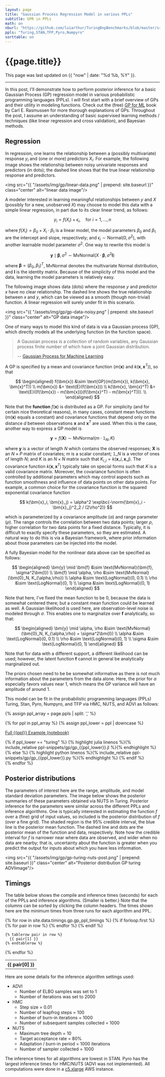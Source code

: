 ```yaml
---
layout: page
title: "Gaussian Process Regression Model in various PPLs"
subtitle: GPR in PPLs
math: on
nburl: "https://github.com/luiarthur/TuringBnpBenchmarks/blob/master/src/gp/notebooks/"
ppls: "Turing,STAN,TFP,Pyro,Numpyro"
sorttable: on
---
```


<!--
Tables were generated via:
https://jekyllrb.com/tutorials/csv-to-table/
-->


# {{page.title}}

This page was last updated on {{ "now" | date: "%d %b, %Y" }}.

***

In this post, I'll demonstrate how to perform posterior inference for a basic
Gaussian Process (GP) regression model in various probabilistic programming
languages (PPLs). I will first start with a brief overview of GPs and their
utility in modeling functions. Check out the (free) [GP for ML][1] book by
Carl E. Rasmussen for more thorough explanations of GPs. Throughout the post, I
assume an understanding of basic supervised learning methods / techniques (like
linear regression and cross validation), and Bayesian methods.

## Regression

In regression, one learns the relationship between a (possibly multivariate)
response $y_i$ and (one or more) predictors $X_i$. For example, the following
image shows the relationship between noisy univariate responses and predictors
(in dots); the dashed line shows that the true linear relationship response and
predictors.

<img src="{{ "/assets/img/gp/linear-data.png" | prepend: site.baseurl }}"
     class="center" alt="linear data image"/>

A modeler interested in learning meaningful relationships between $y$ and
$X$ (possibly for a new, unobserved $X$) may choose to model this data with a
simple linear regression, in part due to its clear linear trend, as follows:

$$
y_i = f(X_i) + \epsilon_i,
\quad\text{for } i=1,\dots,n
$$

where $f(X_i) = \beta_0 + X_i \cdot \beta_1$ is a linear model, the model
parameters $\beta_0$ and $\beta_1$ are the intercept and slope, respectively;
and $\epsilon_i \sim \text{Normal}(0, \sigma^2)$, with another learnable model
parameter $\sigma^2$.  One way to rewrite this model is

$$
\bm{y} \mid \boldsymbol{\beta}, \sigma^2 \sim
\text{MvNormal}(X \cdot \boldsymbol{\beta}, \sigma^2 \bm{I})
$$

where $\boldsymbol{\beta} = (\beta_0, \beta_1)^T$, MvNormal denotes the
multivariate Normal distribution, and $\bm{I}$ is the identity matrix.
Because of the simplicity of this model and the data, learning the model
parameters is relatively easy.

The following image shows data (dots) where the response $y$ and predictor $x$
have no clear relationship. The dashed line shows the true relationship between
$x$ and $y$, which can be viewed as a smooth (though non-trivial) function. A
linear regression will surely under fit in this scenario. 

<img src="{{ "/assets/img/gp/gp-data-noisy.png" | prepend: site.baseurl }}"
     class="center" alt="GP data image"/>

One of many ways to model this kind of data is via a Gaussian process (GP),
which directly models all the underlying function (in the function space).

> A Gaussian process is a collection of random variables, any Gaussian process
> finite number of which have a joint Gaussian distribution. 
>
> -- [Gaussian Process for Machine Learning][2]

A GP is specified by a mean and covariance function ($m(\bm{x})$ and
$k(\bm{x}, \bm{x}^T)$), so that

$$
\begin{aligned}
f(\bm{x}) &\sim \text{GP}(m(\bm{x}), k(\bm{x}, \bm{x}^T)) \\
m(\bm{x}) &= \text{E}(f(\bm{x})) \\
k(\bm{x}, \bm{x}^T) &=
\text{E}((f(\bm{x}) - m(\bm{x}))(f(\bm{x}^T) - m(\bm{x}^T))). \\
\end{aligned}
$$

Note that the **function** $f(\bm{x})$ is distributed as a GP. For
simplicity (and for certain nice theoretical reasons), in many cases, constant
mean functions ($m(\bm{x})$ equals a constant) and covariance functions
that depend only on the distance $d$ between observations $\bm{x}$ and
$\bm{x}^T$ are used. When this is the case, another way to express a GP
model is 

$$
\bm{y} = f(\bm{X}) \sim \text{MvNormal}(m \cdot \mathbb{1}_N, K)
$$

where $\bm{y}$ is a vector of length $N$ which contains the observed
responses; $\bm{X}$ is an $N\times P$ matrix of covariates; $m$ is a scalar
constant; $\mathbb{1}\_N$ is a vector of ones of length $N$; and $K$ is an
$N\times N$ matrix such that $K_{i,j} = k(\bm{x}\_i, \bm{x}\_j)$.  The
covariance function $k(\bm{x}, \bm{x}^T)$ typically take on special
forms such that $K$ is a valid covariance matrix. Moreover, the covariance
function is often controlled by additional parameters which may control aspects
such as function smoothness and influence of data points on other data points.
For example, a common choice for the covariance function is the squared
exponential covariance function

$$
k(\bm{x}_i, \bm{x}_j) =
\alpha^2 \exp\bc{-\norm{\bm{x}_i - \bm{x}_j}^2_2 / (2\rho^2)}
$$

which is parameterized by a covariance amplitude ($\alpha$) and range parameter
($\rho$). The range controls the correlation between two data points; larger
$\rho$, higher correlation for two data points for a fixed distance. Typically,
it is difficult to exactly specify these parameters, so they are estimated. 
A natural way to do this is via a Bayesian framework, where prior information 
about those parameters can be injected into the model.

A fully Bayesian model for the nonlinear data above can be specified as
follows:

$$
\begin{aligned}
\bm{y} \mid \bm{f} &\sim
\text{MvNormal}(\bm{f}, \sigma^2\bm{I}) \\
\bm{f} \mid \alpha, \rho &\sim
\text{MvNormal}(\bm{0}_N, K_{\alpha,\rho}) \\
\alpha &\sim \text{LogNormal}(0, 0.1) \\
\rho &\sim \text{LogNormal}(0, 1) \\
\sigma &\sim \text{LogNormal}(0, 1)
\end{aligned}
$$

Note that here, I've fixed the mean function to be 0, because the data is
somewhat centered there; but a constant mean function could be learned as well.
A Gaussian likelihood is used here, are observation-level noise is modeled
through $\sigma$. This enables one to marginalize over $\bm{f}$ analytically,
so that:

$$
\begin{aligned}
\bm{y} \mid \alpha, \rho &\sim
\text{MvNormal}(\bm{0}_N, K_{\alpha,\rho} + \sigma^2\bm{I}) \\
\alpha &\sim \text{LogNormal}(0, 0.1) \\
\rho &\sim \text{LogNormal}(0, 1) \\
\sigma &\sim \text{LogNormal}(0, 1)
\end{aligned}
$$

Note that for data with a different support, a different likelihood can be
used; however, the latent function $\bm{f}$ cannot in general be
analytically marginalized out.

The priors chosen need to be be somewhat
informative as there is not much information about the parameters from the data
alone. Here, the prior for $\alpha$ especially favors values near 1, which
means the GP variance will have an amplitude of around 1.

This model can be fit in the probabilistic programming languages (PPLs) 
Turing, Stan, Pyro, Numpyro, and TFP via HMC, NUTS, and ADVI as follows:

<!-- Buttons Div for appending buttons-->
<div id="ppl-buttons" class="btn-group" role="group" aria-label="...">
</div>

{% assign ppl_array = page.ppls | split: ',' %}

{% for ppl in ppl_array %}
  {% assign ppl_lower = ppl | downcase %}

<div class="ppl-code hide" id="{{ppl_lower}}">
<p>
  <a href="{{page.nburl}}/gp_{{ppl_lower}}.ipynb">Full {{ppl}} Example (notebook)</a>
</p>
    {% if ppl_lower == "turing" %}
      {% highlight julia linenos %}{% include_relative ppl-snippets/gp/gp_{{ppl_lower}}.jl %}{% endhighlight %}
    {% else  %}
      {% highlight python linenos %}{% include_relative ppl-snippets/gp/gp_{{ppl_lower}}.py %}{% endhighlight %}
    {% endif %}
</div>
{% endfor %}

## Posterior distributions
The parameters of interest here are the range, amplitude, and model standard
deviation parameters. The image below shows the posterior summaries of these
parameters obtained via NUTS in Turing.  Posterior inference for the parameters
were similar across the different PPLs and inference algorithms. One is
typically interested in estimating the function $f$ over a (fine) grid of input
values, so included is the posterior distribution of $f$ (over a fine grid).
The shaded region is the 95% credible interval, the blue line is the posterior
mean function. The dashed line and dots are the posterior mean of the function
and data, respectively. Note how the credible interval for $f$ is narrower near
where data are observed, and wider when no data are nearby; that is,
uncertainty about the function is greater when you predict the output for
inputs about which you have less information.

<img src="{{ "/assets/img/gp/gp-turing-nuts-post.png" | prepend: site.baseurl }}"
     class="center" alt="Posterior distribution GP turing ADVIimage"/>

## Timings
The table below shows the compile and inference times (seconds) for each of the
PPLs and inference algorithms. (Smaller is better.) Note that the columns can
be sorted by clicking the column headers. The times shown here are the minimum
times from three runs for each algorithm and PPL.

<table class="table table-bordered table-hover table-condensed sortable" id="gp-ppl-times">
  {% for row in site.data.timings.gp.gp_ppl_timings %}
    {% if forloop.first %}
    <tr>
      {% for pair in row %}
        <th>{{ pair[0] }}</th>
      {% endfor %}
    </tr>
    {% endif %}

    {% tablerow pair in row %}
      {{ pair[1] }}
    {% endtablerow %}
  {% endfor %}
</table>

Here are some details for the inference algorithm settings used:
- ADVI
    - Number of ELBO samples was set to 1
    - Number of iterations was set to 2000
- HMC
    - Step size = 0.01
    - Number of leapfrog steps = 100
    - Number of burn-in iterations = 1000
    - Number of subsequent samples collected = 1000
- NUTS
    - Maximum tree depth = 10
    - Target acceptance rate = 80%
    - Adaptation / burn-in period = 1000 iterations
    - Number of sampler collected = 1000

The inference times for all algorithms are lowest in STAN.  Pyro has the
largest inference times for HMC/NUTS (ADVI was not implemented).  All
computations were done in a [c5.xlarge][3] AWS instance. 

<!--TODO
Turing was the only PPL that didn't use all 4 cores. Can I turn it on with
larger dataset?
-->

<!-- Scripts code chunk buttons -->
<script>
$(document).ready(function(){
  // PPLs to benchmark.
  var ppls = ['Turing', 'STAN', 'TFP', 'Pyro', 'Numpyro'];

  for (ppl of ppls) {
    let ppl_lower = ppl.toLowerCase();

    // Create buttons.
    $('#ppl-buttons').append(`
      <button type="button" class="ppl-btn btn btn-default btn-secondary ${ppl_lower}">${ppl}</button>
    `);

    // Show Turing example by default.
    $("#turing").attr("class", `ppl-code show`);

    // Button callbacks. 
    $(`button.${ppl_lower}`).click(() => {
      $(".ppl-code").attr("class", `ppl-code hide`);
      $(`#${ppl_lower}`).attr("class", `ppl-code show`);
    });
  }
});
</script>

[1]: http://www.gaussianprocess.org/gpml/
[2]: http://www.gaussianprocess.org/gpml/chapters/RW2.pdf
[3]: https://aws.amazon.com/ec2/instance-types/c5/
